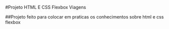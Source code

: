 #Projeto HTML E CSS Flexbox Viagens

##Projeto feito para colocar em praticas os conhecimentos sobre html e css flexbox
